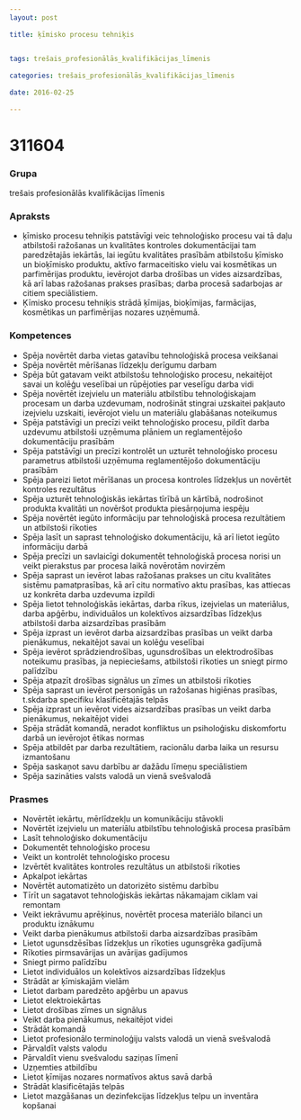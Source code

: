 ```yaml
---
layout: post
    
title: ķīmisko procesu tehniķis

    
tags: trešais_profesionālās_kvalifikācijas_līmenis
    
categories: trešais_profesionālās_kvalifikācijas_līmenis
    
date: 2016-02-25
    
---
```

# 311604

### Grupa
trešais profesionālās kvalifikācijas līmenis


### Apraksts

* ķīmisko procesu tehniķis patstāvīgi veic tehnoloģisko procesu vai tā daļu atbilstoši ražošanas un kvalitātes kontroles dokumentācijai tam paredzētajās iekārtās, lai iegūtu kvalitātes prasībām atbilstošu ķīmisko un bioķīmisko produktu, aktīvo farmaceitisko vielu vai kosmētikas un parfimērijas produktu, ievērojot darba drošības un vides aizsardzības, kā arī labas ražošanas prakses prasības; darba procesā sadarbojas ar citiem speciālistiem. 
* Ķīmisko procesu tehniķis strādā ķīmijas, bioķīmijas, farmācijas, kosmētikas un parfimērijas nozares uzņēmumā. 	 

### Kompetences

* Spēja novērtēt darba vietas gatavību tehnoloģiskā procesa veikšanai
* Spēja novērtēt mērīšanas līdzekļu derīgumu darbam
* Spēja būt gatavam veikt atbilstošu tehnoloģisko procesu, nekaitējot savai un kolēģu veselībai un rūpējoties par veselīgu darba vidi
* Spēja novērtēt izejvielu un materiālu atbilstību tehnoloģiskajam procesam un darba uzdevumam, nodrošināt stingrai uzskaitei pakļauto izejvielu uzskaiti, ievērojot vielu un materiālu glabāšanas noteikumus
* Spēja patstāvīgi un precīzi veikt tehnoloģisko procesu, pildīt darba uzdevumu atbilstoši uzņēmuma plāniem un reglamentējošo dokumentāciju prasībām
* Spēja patstāvīgi un precīzi kontrolēt un uzturēt tehnoloģisko procesu parametrus atbilstoši uzņēmuma reglamentējošo dokumentāciju prasībām
* Spēja pareizi lietot mērīšanas un procesa kontroles līdzekļus un novērtēt kontroles rezultātus
* Spēja uzturēt tehnoloģiskās iekārtas tīrībā un kārtībā, nodrošinot produkta kvalitāti un novēršot produkta piesārņojuma iespēju
* Spēja novērtēt iegūto informāciju par tehnoloģiskā procesa rezultātiem un atbilstoši rīkoties
* Spēja lasīt un saprast tehnoloģisko dokumentāciju, kā arī lietot iegūto informāciju darbā
* Spēja precīzi un savlaicīgi dokumentēt tehnoloģiskā procesa norisi un veikt pierakstus par procesa laikā novērotām novirzēm
* Spēja saprast un ievērot labas ražošanas prakses un citu kvalitātes sistēmu pamatprasības, kā arī citu normatīvo aktu prasības, kas attiecas uz konkrēta darba uzdevuma izpildi
* Spēja lietot tehnoloģiskās iekārtas, darba rīkus, izejvielas un materiālus, darba apģērbu, individuālos un kolektīvos aizsardzības līdzekļus atbilstoši darba aizsardzības prasībām
* Spēja izprast un ievērot darba aizsardzības prasības un veikt darba pienākumus, nekaitējot savai un kolēģu veselībai
* Spēja ievērot sprādziendrošības, ugunsdrošības un elektrodrošības noteikumu prasības, ja nepieciešams, atbilstoši rīkoties un sniegt pirmo palīdzību
* Spēja atpazīt drošības signālus un zīmes un atbilstoši rīkoties
* Spēja saprast un ievērot personīgās un ražošanas higiēnas prasības, t.skdarba specifiku klasificētajās telpās
* Spēja izprast un ievērot vides aizsardzības prasības un veikt darba pienākumus, nekaitējot videi
* Spēja strādāt komandā, neradot konfliktus un psiholoģisku diskomfortu darbā un ievērojot ētikas normas
* Spēja atbildēt par darba rezultātiem, racionālu darba laika un resursu izmantošanu
* Spēja saskaņot savu darbību ar dažādu līmeņu speciālistiem
* Spēja sazināties valsts valodā un vienā svešvalodā

### Prasmes 
* Novērtēt iekārtu, mērlīdzekļu un komunikāciju stāvokli
* Novērtēt izejvielu un materiālu atbilstību tehnoloģiskā procesa prasībām
* Lasīt tehnoloģisko dokumentāciju
* Dokumentēt tehnoloģisko procesu
* Veikt un kontrolēt tehnoloģisko procesu
* Izvērtēt kvalitātes kontroles rezultātus un atbilstoši rīkoties
* Apkalpot iekārtas
* Novērtēt automatizēto un datorizēto sistēmu darbību
* Tīrīt un sagatavot tehnoloģiskās iekārtas nākamajam ciklam vai remontam
* Veikt iekrāvumu aprēķinus, novērtēt procesa materiālo bilanci un produktu iznākumu
* Veikt darba pienākumus atbilstoši darba aizsardzības prasībām
* Lietot ugunsdzēsības līdzekļus un rīkoties ugunsgrēka gadījumā
* Rīkoties pirmsavārijas un avārijas gadījumos
* Sniegt pirmo palīdzību
* Lietot individuālos un kolektīvos aizsardzības līdzekļus
* Strādāt ar ķīmiskajām vielām
* Lietot darbam paredzēto apģērbu un apavus
* Lietot elektroiekārtas
* Lietot drošības zīmes un signālus
* Veikt darba pienākumus, nekaitējot videi
* Strādāt komandā
* Lietot profesionālo terminoloģiju valsts valodā un vienā svešvalodā
* Pārvaldīt valsts valodu
* Pārvaldīt vienu svešvalodu saziņas līmenī
* Uzņemties atbildību
* Lietot ķīmijas nozares normatīvos aktus savā darbā
* Strādāt klasificētajās telpās
* Lietot mazgāšanas un dezinfekcijas līdzekļus telpu un inventāra kopšanai